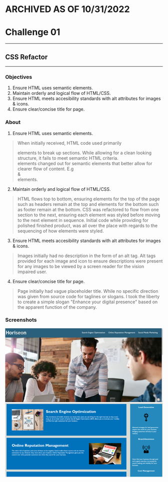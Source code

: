 # ARCHIVED AS OF 10/31/2022

# Challenge 01 #
---
## CSS Refactor ##
---
### Objectives ###
1. Ensure HTML uses semantic elements.
2. Maintain orderly and logical flow of HTML/CSS.
3. Ensure HTML meets accesibility standards with alt attributes for images & icons.
4. Ensure clear/concise title for page.

### About ###
1. Ensure HTML uses semantic elements.
  > When initially received, HTML code used primarily <div> elements to break up sections. While allowing for a clean looking structure, it fails to meet semantic HTML criteria. <div> elements changed out for semantic elements that better allow for clearer flow of content. E.g <section> & <aside> elements.

2. Maintain orderly and logical flow of HTML/CSS.
  > HTML flows top to bottom, ensuring elements for the top of the page such as headers remain at the top and elements for the bottom such as footer remain at the bottom. CSS was refactored to flow from one section to the next, ensuring each element was styled before moving to the next element in sequence. Initial code while providing for polished finished product, was all over the place with regards to the sequencing of how elements were styled.

3. Ensure HTML meets accesibility standards with alt attributes for images & icons.
  > Images initially had no description in the form of an alt tag. Alt tags provided for each image and icon to ensure descriptions were present for any images to be viewed by a screen reader for the vision impaired user.

4. Ensure clear/concise title for page.
  >Page initially had vague placeholder title. While no specific direction was given from source code for taglines or slogans. I took the liberty to create a simple slogan "Enhance your digital presence" based on the apparent function of the company.

### Screenshots ###

![my screenshot](./assets/images/Screenshot%202022-07-11%20163804.png)
![my screenshot](./assets/images/Screenshot%202022-07-11%20163830.png)
